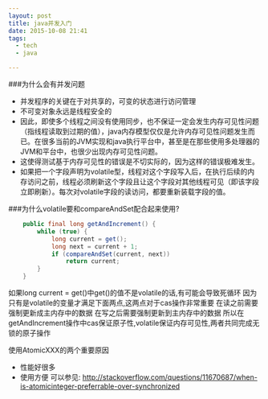 ```yaml
---
layout: post
title: java并发入门
date: 2015-10-08 21:41
tags:
  - tech
  - java

---
```


###为什么会有并发问题

- 并发程序的关键在于对共享的，可变的状态进行访问管理
- 不可变对象永远是线程安全的
- 因此，即使多个线程之间没有使用同步，也不保证一定会发生内存可见性问题（指线程读取到过期的值），java内存模型仅仅是允许内存可见性问题发生而已。在很多当前的JVM实现和java执行平台中，甚至是在那些使用多处理器的JVM和平台中，也很少出现内存可见性问题。
- 这使得测试基于内存可见性的错误是不切实际的，因为这样的错误极难发生。
- 如果把一个字段声明为volatile型，线程对这个字段写入后，在执行后续的内存访问之前，线程必须刷新这个字段且让这个字段对其他线程可见（即该字段立即刷新）。每次对volatile字段的读访问，都要重新装载字段的值。



###为什么volatile要和compareAndSet配合起来使用?

```java
    public final long getAndIncrement() {
        while (true) {
            long current = get();
            long next = current + 1;
            if (compareAndSet(current, next))
                return current;
        }
    }
```
如果long current = get()中get()的值不是volatile的话,有可能会导致死循环
因为只有是volatile的变量才满足下面两点,这两点对于cas操作非常重要
在读之前需要强制更新成主内存中的数据
在写之后需要强制更新到主内存中的数据
所以在getAndIncrement操作中cas保证原子性,volatile保证内存可见性,两者共同完成无锁的原子操作

使用AtomicXXX的两个重要原因
- 性能好很多
- 使用方便
可以参见: http://stackoverflow.com/questions/11670687/when-is-atomicinteger-preferrable-over-synchronized
